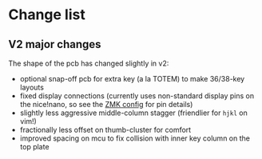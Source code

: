 # Change list

## V2 major changes

The shape of the pcb has changed slightly in v2:

- optional snap-off pcb for extra key (a la TOTEM) to make 36/38-key layouts
- fixed display connections (currently uses non-standard display pins on the nice!nano, so see the [ZMK config](https://github.com/thrly/tempest-zmk) for pin details)
- slightly less aggressive middle-column stagger (friendlier for `hjkl` on vim!)
- fractionally less offset on thumb-cluster for comfort
- improved spacing on mcu to fix collision with inner key column on the top plate
